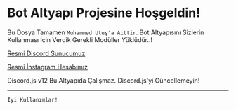 Bot Altyapı Projesine Hoşgeldin!
=================
 Bu Dosya Tamamen `Muhammed Utuş'a Aittir`. Bot Altyapısını Sizlerin Kullanması İçin Verdik Gerekli Modüller Yüklüdür..!

[Resmi Discord Sunucumuz](https://discord.gg/3qmqBvE)



[Resmi İnstagram Hesabımız](https://www.instagram.com/officialmuhammedutus/)

Discord.js v12 Bu Altyapıda Çalışmaz. Discord.js'yi Güncellemeyin!

-------------------

`İyi Kullanımlar!`

